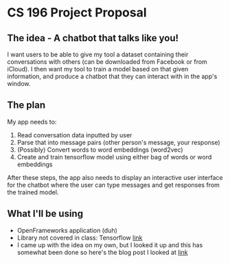 # CS 196 Project Proposal

## The idea - A chatbot that talks like you!

I want users to be able to give my tool a dataset containing their conversations with others (can be downloaded from Facebook or from iCloud). I then want my tool to train a model based on that given information, and produce a chatbot that they can interact with in the app's window.

## The plan

My app needs to:

1. Read conversation data inputted by user
2. Parse that into message pairs (other person's message, your response)
3. (Possibly) Convert words to word embeddings (word2vec)
4. Create and train tensorflow model using either bag of words or word embeddings

After these steps, the app also needs to display an interactive user interface for the chatbot where the user can type messages and get responses from the trained model.

## What I'll be using

* OpenFrameworks application (duh)
* Library not covered in class: Tensorflow [link](https://www.tensorflow.org/api_docs/cc)
* I came up with the idea on my own, but I looked it up and this has somewhat been done so here's the blog post I looked at [link](https://adeshpande3.github.io/How-I-Used-Deep-Learning-to-Train-a-Chatbot-to-Talk-Like-Me)
